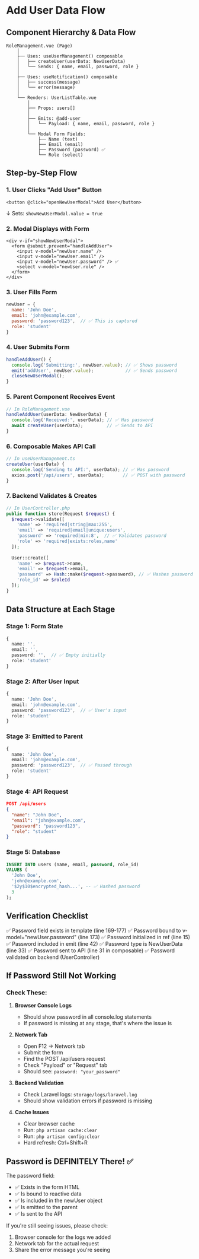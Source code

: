 # Add User Data Flow

## Component Hierarchy & Data Flow

```
RoleManagement.vue (Page)
    │
    ├── Uses: useUserManagement() composable
    │   ├── createUser(userData: NewUserData)
    │   └── Sends: { name, email, password, role }
    │
    ├── Uses: useNotification() composable
    │   ├── success(message)
    │   └── error(message)
    │
    └── Renders: UserListTable.vue
        │
        ├── Props: users[]
        │
        ├── Emits: @add-user
        │   └── Payload: { name, email, password, role }
        │
        └── Modal Form Fields:
            ├── Name (text)
            ├── Email (email)
            ├── Password (password) ✅
            └── Role (select)
```

## Step-by-Step Flow

### 1. User Clicks "Add User" Button
```vue
<button @click="openNewUserModal">Add User</button>
```
↓
Sets: `showNewUserModal.value = true`

### 2. Modal Displays with Form
```vue
<div v-if="showNewUserModal">
  <form @submit.prevent="handleAddUser">
    <input v-model="newUser.name" />
    <input v-model="newUser.email" />
    <input v-model="newUser.password" /> ✅
    <select v-model="newUser.role" />
  </form>
</div>
```

### 3. User Fills Form
```javascript
newUser = {
  name: 'John Doe',
  email: 'john@example.com',
  password: 'password123',  // ✅ This is captured
  role: 'student'
}
```

### 4. User Submits Form
```javascript
handleAddUser() {
  console.log('Submitting:', newUser.value); // ✅ Shows password
  emit('addUser', newUser.value);            // ✅ Sends password
  closeNewUserModal();
}
```

### 5. Parent Component Receives Event
```javascript
// In RoleManagement.vue
handleAddUser(userData: NewUserData) {
  console.log('Received:', userData); // ✅ Has password
  await createUser(userData);         // ✅ Sends to API
}
```

### 6. Composable Makes API Call
```javascript
// In useUserManagement.ts
createUser(userData) {
  console.log('Sending to API:', userData); // ✅ Has password
  axios.post('/api/users', userData);       // ✅ POST with password
}
```

### 7. Backend Validates & Creates
```php
// In UserController.php
public function store(Request $request) {
  $request->validate([
    'name' => 'required|string|max:255',
    'email' => 'required|email|unique:users',
    'password' => 'required|min:8',  // ✅ Validates password
    'role' => 'required|exists:roles,name'
  ]);
  
  User::create([
    'name' => $request->name,
    'email' => $request->email,
    'password' => Hash::make($request->password), // ✅ Hashes password
    'role_id' => $roleId
  ]);
}
```

## Data Structure at Each Stage

### Stage 1: Form State
```typescript
{
  name: '',
  email: '',
  password: '',  // ✅ Empty initially
  role: 'student'
}
```

### Stage 2: After User Input
```typescript
{
  name: 'John Doe',
  email: 'john@example.com',
  password: 'password123',  // ✅ User's input
  role: 'student'
}
```

### Stage 3: Emitted to Parent
```typescript
{
  name: 'John Doe',
  email: 'john@example.com',
  password: 'password123',  // ✅ Passed through
  role: 'student'
}
```

### Stage 4: API Request
```json
POST /api/users
{
  "name": "John Doe",
  "email": "john@example.com",
  "password": "password123",
  "role": "student"
}
```

### Stage 5: Database
```sql
INSERT INTO users (name, email, password, role_id)
VALUES (
  'John Doe',
  'john@example.com',
  '$2y$10$encrypted_hash...', -- ✅ Hashed password
  3
);
```

## Verification Checklist

✅ Password field exists in template (line 169-177)
✅ Password bound to v-model="newUser.password" (line 173)
✅ Password initialized in ref (line 15)
✅ Password included in emit (line 42)
✅ Password type is NewUserData (line 33)
✅ Password sent to API (line 31 in composable)
✅ Password validated on backend (UserController)

## If Password Still Not Working

### Check These:

1. **Browser Console Logs**
   - Should show password in all console.log statements
   - If password is missing at any stage, that's where the issue is

2. **Network Tab**
   - Open F12 → Network tab
   - Submit the form
   - Find the POST /api/users request
   - Check "Payload" or "Request" tab
   - Should see: `password: "your_password"`

3. **Backend Validation**
   - Check Laravel logs: `storage/logs/laravel.log`
   - Should show validation errors if password is missing

4. **Cache Issues**
   - Clear browser cache
   - Run: `php artisan cache:clear`
   - Run: `php artisan config:clear`
   - Hard refresh: Ctrl+Shift+R

## Password is DEFINITELY There! ✅

The password field:
- ✅ Exists in the form HTML
- ✅ Is bound to reactive data
- ✅ Is included in the newUser object
- ✅ Is emitted to the parent
- ✅ Is sent to the API

If you're still seeing issues, please check:
1. Browser console for the logs we added
2. Network tab for the actual request
3. Share the error message you're seeing
